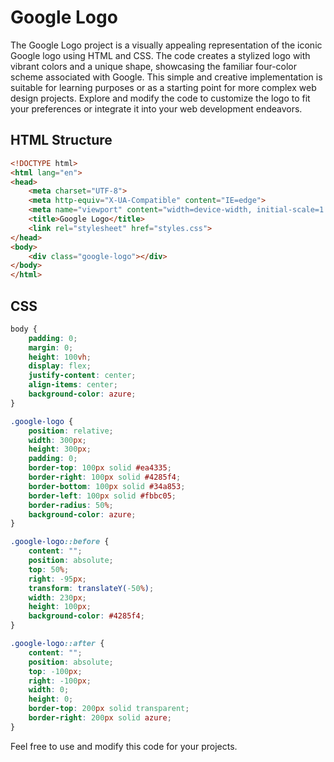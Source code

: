 # Google Logo
The Google Logo project is a visually appealing representation of the iconic Google logo using HTML and CSS. The code creates a stylized logo with vibrant colors and a unique shape, showcasing the familiar four-color scheme associated with Google. This simple and creative implementation is suitable for learning purposes or as a starting point for more complex web design projects. Explore and modify the code to customize the logo to fit your preferences or integrate it into your web development endeavors.

## HTML Structure

```html
<!DOCTYPE html>
<html lang="en">
<head>
    <meta charset="UTF-8">
    <meta http-equiv="X-UA-Compatible" content="IE=edge">
    <meta name="viewport" content="width=device-width, initial-scale=1.0">
    <title>Google Logo</title>
    <link rel="stylesheet" href="styles.css">
</head>
<body>
    <div class="google-logo"></div>
</body>
</html>
```

## CSS
```css
body {
    padding: 0;
    margin: 0;
    height: 100vh;
    display: flex;
    justify-content: center;
    align-items: center;
    background-color: azure;
}

.google-logo {
    position: relative;
    width: 300px;
    height: 300px;
    padding: 0;
    border-top: 100px solid #ea4335;
    border-right: 100px solid #4285f4;
    border-bottom: 100px solid #34a853;
    border-left: 100px solid #fbbc05;
    border-radius: 50%;
    background-color: azure;
}

.google-logo::before {
    content: "";
    position: absolute;
    top: 50%;
    right: -95px;
    transform: translateY(-50%);
    width: 230px;
    height: 100px;
    background-color: #4285f4;
}

.google-logo::after {
    content: "";
    position: absolute;
    top: -100px;
    right: -100px;
    width: 0;
    height: 0;
    border-top: 200px solid transparent;
    border-right: 200px solid azure;
}
```

Feel free to use and modify this code for your projects.
